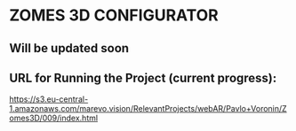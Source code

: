 # ZOMES 3D CONFIGURATOR

## Will be updated soon

## URL for Running the Project (current progress):
https://s3.eu-central-1.amazonaws.com/marevo.vision/RelevantProjects/webAR/Pavlo+Voronin/Zomes3D/009/index.html

